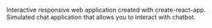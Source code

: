 Interactive responsive web application created with create-react-app. Simulated chat application that allows you to interact with chatbot.


